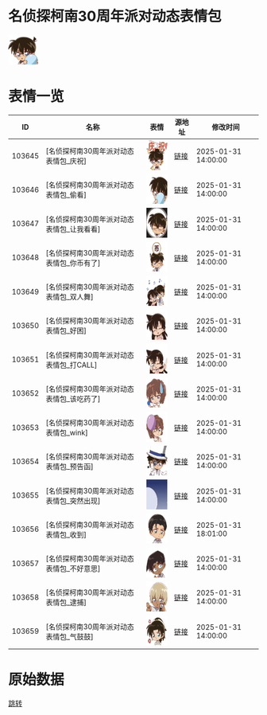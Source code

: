 # 名侦探柯南30周年派对动态表情包

<img src="./cover.png" height="60" alt="cover" />

# 表情一览

|ID|名称|表情|源地址|修改时间|
|----|----|----|----|----|
|103645|[名侦探柯南30周年派对动态表情包_庆祝]|<img src="./pic/103645_%5B名侦探柯南30周年派对动态表情包_庆祝%5D.gif" height="60" alt="庆祝"/>|[链接](https://i0.hdslb.com/bfs/garb/57b89de270712d7f2109183d2c8ddfac99af4146.gif)|2025-01-31 14:00:00|
|103646|[名侦探柯南30周年派对动态表情包_偷看]|<img src="./pic/103646_%5B名侦探柯南30周年派对动态表情包_偷看%5D.gif" height="60" alt="偷看"/>|[链接](https://i0.hdslb.com/bfs/garb/f207fc9bf826aa155aca131def5502b4d758820b.gif)|2025-01-31 14:00:00|
|103647|[名侦探柯南30周年派对动态表情包_让我看看]|<img src="./pic/103647_%5B名侦探柯南30周年派对动态表情包_让我看看%5D.gif" height="60" alt="让我看看"/>|[链接](https://i0.hdslb.com/bfs/garb/11febfa23933a6eef207d281a933d111d8cf5ea5.gif)|2025-01-31 14:00:00|
|103648|[名侦探柯南30周年派对动态表情包_你币有了]|<img src="./pic/103648_%5B名侦探柯南30周年派对动态表情包_你币有了%5D.gif" height="60" alt="你币有了"/>|[链接](https://i0.hdslb.com/bfs/garb/68828f98d764e95fea2bf3609572b02547c7b3f5.gif)|2025-01-31 14:00:00|
|103649|[名侦探柯南30周年派对动态表情包_双人舞]|<img src="./pic/103649_%5B名侦探柯南30周年派对动态表情包_双人舞%5D.gif" height="60" alt="双人舞"/>|[链接](https://i0.hdslb.com/bfs/garb/f3f15c6dd4502f1bd667d67d02cc8db83c9493f4.gif)|2025-01-31 14:00:00|
|103650|[名侦探柯南30周年派对动态表情包_好困]|<img src="./pic/103650_%5B名侦探柯南30周年派对动态表情包_好困%5D.gif" height="60" alt="好困"/>|[链接](https://i0.hdslb.com/bfs/garb/c986615a5d8cd559f642d08c4a16fd6f082d1687.gif)|2025-01-31 14:00:00|
|103651|[名侦探柯南30周年派对动态表情包_打CALL]|<img src="./pic/103651_%5B名侦探柯南30周年派对动态表情包_打CALL%5D.gif" height="60" alt="打CALL"/>|[链接](https://i0.hdslb.com/bfs/garb/57af7e4fa3077519c3d5be3e5f7ebfaacb3ed346.gif)|2025-01-31 14:00:00|
|103652|[名侦探柯南30周年派对动态表情包_该吃药了]|<img src="./pic/103652_%5B名侦探柯南30周年派对动态表情包_该吃药了%5D.gif" height="60" alt="该吃药了"/>|[链接](https://i0.hdslb.com/bfs/garb/570fac1b853baddecc7b7e945178323e9884babb.gif)|2025-01-31 14:00:00|
|103653|[名侦探柯南30周年派对动态表情包_wink]|<img src="./pic/103653_%5B名侦探柯南30周年派对动态表情包_wink%5D.gif" height="60" alt="wink"/>|[链接](https://i0.hdslb.com/bfs/garb/f707c934e5c522866fc934e1069562a5370d9c11.gif)|2025-01-31 14:00:00|
|103654|[名侦探柯南30周年派对动态表情包_预告函]|<img src="./pic/103654_%5B名侦探柯南30周年派对动态表情包_预告函%5D.gif" height="60" alt="预告函"/>|[链接](https://i0.hdslb.com/bfs/garb/a685d962d3b93f89393e79a1c2754ce4b3adaf49.gif)|2025-01-31 14:00:00|
|103655|[名侦探柯南30周年派对动态表情包_突然出现]|<img src="./pic/103655_%5B名侦探柯南30周年派对动态表情包_突然出现%5D.gif" height="60" alt="突然出现"/>|[链接](https://i0.hdslb.com/bfs/garb/630d86a7573347003b79e0dd0080ac80b35afad5.gif)|2025-01-31 14:00:00|
|103656|[名侦探柯南30周年派对动态表情包_收到]|<img src="./pic/103656_%5B名侦探柯南30周年派对动态表情包_收到%5D.gif" height="60" alt="收到"/>|[链接](https://i0.hdslb.com/bfs/garb/62d72c655eb3d9b2f2a0004ad1e8047f29e59cd4.gif)|2025-01-31 18:01:00|
|103657|[名侦探柯南30周年派对动态表情包_不好意思]|<img src="./pic/103657_%5B名侦探柯南30周年派对动态表情包_不好意思%5D.gif" height="60" alt="不好意思"/>|[链接](https://i0.hdslb.com/bfs/garb/1e97886ce4ccd9e5714379ca3b0a66a991963b3c.gif)|2025-01-31 14:00:00|
|103658|[名侦探柯南30周年派对动态表情包_逮捕]|<img src="./pic/103658_%5B名侦探柯南30周年派对动态表情包_逮捕%5D.gif" height="60" alt="逮捕"/>|[链接](https://i0.hdslb.com/bfs/garb/bc8656541de15a114700c9452119ca8b2aa93084.gif)|2025-01-31 14:00:00|
|103659|[名侦探柯南30周年派对动态表情包_气鼓鼓]|<img src="./pic/103659_%5B名侦探柯南30周年派对动态表情包_气鼓鼓%5D.gif" height="60" alt="气鼓鼓"/>|[链接](https://i0.hdslb.com/bfs/garb/29655878a4e3657440a99473290c72bae31c9f94.gif)|2025-01-31 14:00:00|

# 原始数据

[跳转](./raw.json)

